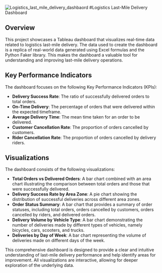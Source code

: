 ![Logistics_last_mile_delivery_dashbaord](https://github.com/NikhilBollineni/Logistics-Last---Mile-Delivery-Dashboard/assets/106835768/80608c49-7193-4169-9e4a-05b0d5ecc024)
#Logistics Last-Mile Delivery Dashboard

## Overview

This project showcases a Tableau dashboard that visualizes real-time data related to logistics last-mile delivery. The data used to create the dashboard is a replica of real-world data generated using Excel formulas and the Python Faker library. This makes the dashboard a valuable tool for understanding and improving last-mile delivery operations.

## Key Performance Indicators

The dashboard focuses on the following Key Performance Indicators (KPIs):

- **Delivery Success Rate**: The ratio of successfully delivered orders to total orders.
- **On-Time Delivery**: The percentage of orders that were delivered within the expected timeframe.
- **Average Delivery Time**: The mean time taken for an order to be delivered.
- **Customer Cancellation Rate**: The proportion of orders cancelled by customers.
- **Rider Cancellation Rate**: The proportion of orders cancelled by delivery riders.

## Visualizations

The dashboard consists of the following visualizations:

- **Total Orders vs Delivered Orders**: A bar chart combined with an area chart illustrating the comparison between total orders and those that were successfully delivered.
- **Delivery Success Rate by Area Zone**: A pie chart showing the distribution of successful deliveries across different area zones.
- **Order Status Summary**: A bar chart that provides a summary of order statuses, including total orders, orders cancelled by customers, orders cancelled by riders, and delivered orders.
- **Delivery Volume by Vehicle Type**: A bar chart demonstrating the number of deliveries made by different types of vehicles, namely bicycles, cars, scooters, and trucks.
- **Deliveries by Day of Week**: A bar chart representing the volume of deliveries made on different days of the week.

This comprehensive dashboard is designed to provide a clear and intuitive understanding of last-mile delivery performance and help identify areas for improvement. All visualizations are interactive, allowing for deeper exploration of the underlying data. 


